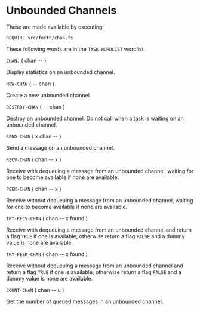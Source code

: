 # Unbounded Channels

These are made available by executing:

    REQUIRE src/forth/chan.fs

These following words are in the `TASK-WORDLIST` wordlist.

`CHAN.` ( chan -- )

Display statistics on an unbounded channel.

`NEW-CHAN` ( -- chan )

Create a new unbounded channel.

`DESTROY-CHAN` ( -- chan )

Destroy an unbounded channel. Do not call when a task is waiting on an unbounded channel.

`SEND-CHAN` ( x chan -- )

Send a message on an unbounded channel.

`RECV-CHAN` ( chan -- x )

Receive with dequeuing a message from an unbounded channel, waiting for one to become available if none are available.

`PEEK-CHAN` ( chan -- x )

Receive without dequeuing a message from an unbounded channel, waiting for one to become available if none are available.

`TRY-RECV-CHAN` ( chan -- x found )

Receive with dequeuing a message from an unbounded channel and return a flag `TRUE` if one is available, otherwise return a flag `FALSE` and a dummy value is none are available.

`TRY-PEEK-CHAN` ( chan -- x found )

Receive without dequeuing a message from an unbounded channel and return a flag `TRUE` if one is available, otherwise return a flag `FALSE` and a dummy value is none are available.

`COUNT-CHAN` ( chan -- u )

Get the number of queued messages in an unbounded channel.
